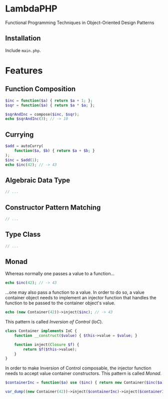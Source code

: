 LambdaPHP
=========

Functional Programming Techniques in Object-Oriented Design Patterns

Installation
------------

Include `main.php`.

Features
========

Function Composition
--------------------

```php
$inc = function($a) { return $a + 1; };
$sqr = function($a) { return $a * $a; };

$sqrAndInc = compose($inc, $sqr);
echo $sqrAndInc(3); // -> 10
```

Currying
--------

```php
$add = autoCurry(
	function($a, $b) { return $a + $b; }
);
$inc = $add(1);
echo $inc(42); // -> 43
```

Algebraic Data Type
-------------------

```php
// ...
```

Constructor Pattern Matching
----------------------------

```php
// ...
```

Type Class
----------

```php
// ...
```

Monad
-----

Whereas normally one passes a value to a function...

```php
echo $inc(42); // -> 43
```

...one may also pass a function to a value. In order to do so, a value container object needs to implement an injector function that handles the function to be passed to the container object's value.

```php
echo (new Container(42))->inject($inc); // -> 43
```

This pattern is called *Inversion of Control* (*IoC*).

```php
class Container implements IoC {
	function __construct($value) { $this->value = $value; }

	function inject(Closure $f) {
		return $f($this->value);
	}
}
```

In order to make Inversion of Control composable, the injector function needs to accept value container constructors. This pattern is called *Monad*.

```php
$containerInc = function($a) use ($inc) { return new Container($inc($a)); };

var_dump((new Container(42))->inject($containerInc)->inject($containerInc)); // -> Container(44)
```


